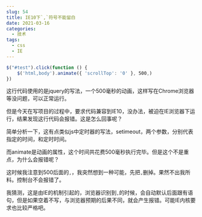 ```yaml
---
slug: 54
title: IE10下`,`符号不能留白
date: 2021-03-16
categories: 
  - 技术
tags: 
  - css
  - IE
---
```





```js
$("#test").click(function () {
    $('html,body').animate({ 'scrollTop': '0' }, 500,)
})
```


这行代码使用的是jquery的写法，一个500毫秒的动画，这样写在Chrome浏览器等没问题，可以正常运行。

但是今天在写项目的过程中，要求代码兼容到IE10，没办法，被迫在IE浏览器下运行，结果发现这行代码会报错。这是怎么回事呢？

简单分析一下，这有点类似js中定时器的写法，setimeout，两个参数，分别代表指定的时间，和定时时间。

而animate是动画的属性，这个时间共花费500毫秒执行完毕。但是这个不是重点，为什么会报错呢？

这时候我注意到500后面的`,`，我突然想到一种可能，先把`,`删掉。果然不出我所料。控制台不会报错了。

我猜测，这是由IE的机制引起的，浏览器识别到`,`的时候，会自动默认后面跟有语句，但是如果空着不写，与浏览器预期的后果不同，就会产生报错。可能IE内核要求也比较严格吧。
